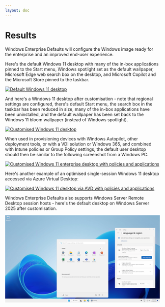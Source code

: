 ```yaml
---
layout: doc
---
```

# Results

Windows Enterprise Defaults will configure the Windows image ready for the enterprise and an improved end-user experience.

Here's the default Windows 11 desktop with many of the in-box applications pinned to the Start menu, Windows spotlight set as the default wallpaper, Microsoft Edge web search box on the desktop, and Microsoft Copilot and the Microsoft Store pinned to the taskbar.

[![Default Windows 11 desktop](assets/img/before1080.png)](assets/img/before1080.png)

And here's a Windows 11 desktop after customisation - note that regional settings are configured, there's default Start menu, the search box in the taskbar has been reduced in size, many of the in-box applications have been uninstalled, and the default wallpaper has been set back to the Windows 11 bloom wallpaper (instead of Windows spotlight).

[![Customised Windows 11 desktop](assets/img/after1080.png)](assets/img/after1080.png)

When used in provisioning devices with Windows Autopilot, other deployment tools, or with a VDI solution or Windows 365, and combined with Intune policies or Group Policy settings, the default user desktop should then be similar to the following screenshot from a Windows PC.

[![Customised Windows 11 enterprise desktop with policies and applications](assets/img/after-corporate.png)](assets/img/after1080.png)

Here's another example of an optimised single-session Windows 11 desktop accessed via Azure Virtual Desktop:

[![Customised Windows 11 desktop via AVD with policies and applications](assets/img/avd1080.png)](assets/img/avd1080.png)

Windows Enterprise Defaults also supports Windows Server Remote Desktop session hosts - here's the default desktop on Windows Server 2025 after customisation.

[![Customised Windows Server 2025 Remote Desktop session host](assets/img/windows2025rds.png)](assets/img/windows2025rds.png)
